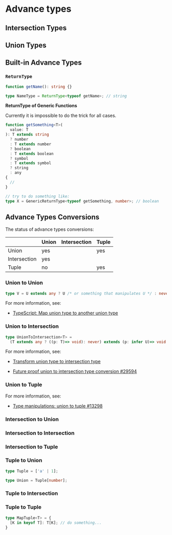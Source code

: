 # Advance types

## Intersection Types

## Union Types

## Built-in Advance Types

### `ReturnType`

```ts
function getName(): string {}

type NameType = ReturnType<typeof getName>; // string
```

**ReturnType of Generic Functions**

Currently it is impossible to do the trick for all cases.

```ts
function getSomething<T>(
  value: T
): T extends string
  ? number
  : T extends number
  ? boolean
  : T extends boolean
  ? symbol
  : T extends symbol
  ? string
  : any
{
  //
}

// try to do something like:
type X = GenericReturnType<typeof getSomething, number>; // boolean
```

## Advance Types Conversions

The status of advance types conversions:

|              |   Union  |  Intersection  |  Tuple  |
|--------------|----------|----------------|---------|
| Union        |   yes    |                |   yes   |
| Intersection |   yes    |                |         |
| Tuple        |   no     |                |   yes   |

### Union to Union

```ts
type V = U extends any ? U /* or something that manipulates U */ : never; 
```

For more information, see:

- [TypeScript: Map union type to another union type](https://stackoverflow.com/questions/51691235/typescript-map-union-type-to-another-union-type)

### Union to Intersection

```ts
type UnionToIntersection<T> =
  (T extends any ? ((p: T)=> void): never) extends (p: infer U)=> void ? U : never;
```

For more information, see:

  - [Transform union type to intersection type](https://stackoverflow.com/questions/50374908/transform-union-type-to-intersection-type)

  - [Future proof union to intersection type conversion #29594](https://github.com/Microsoft/TypeScript/issues/29594)

### Union to Tuple

For more information, see:

- [Type manipulations: union to tuple #13298](https://github.com/microsoft/TypeScript/issues/13298)

### Intersection to Union

### Intersection to Intersection

### Intersection to Tuple

### Tuple to Union

```ts
type Tuple = ['a' | 1];

type Union = Tuple[number];
```

### Tuple to Intersection

### Tuple to Tuple

```ts
type MapTuple<T> = {
  [K in keyof T]: T[K]; // do something...
}
```